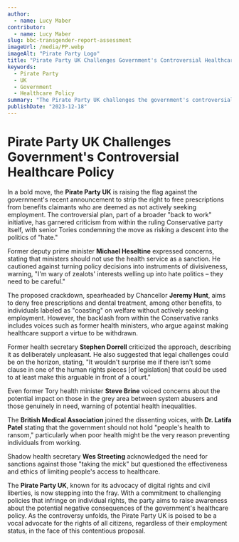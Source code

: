 ```yaml
---
author:
  - name: Lucy Maber
contributor:
  - name: Lucy Maber
slug: bbc-transgender-report-assessment
imageUrl: /media/PP.webp
imageAlt: "Pirate Party Logo"
title: "Pirate Party UK Challenges Government's Controversial Healthcare Policy"
keywords:
  - Pirate Party
  - UK
  - Government
  - Healthcare Policy
summary: "The Pirate Party UK challenges the government's controversial plan to strip free prescriptions from benefitsclaimants not actively seeking employment."
publishDate: "2023-12-18"
---
```


# Pirate Party UK Challenges Government's Controversial Healthcare Policy

In a bold move, the **Pirate Party UK** is raising the flag against the government's recent announcement to strip the right to free prescriptions from benefits claimants who are deemed as not actively seeking employment. The controversial plan, part of a broader "back to work" initiative, has garnered criticism from within the ruling Conservative party itself, with senior Tories condemning the move as risking a descent into the politics of "hate."

Former deputy prime minister **Michael Heseltine** expressed concerns, stating that ministers should not use the health service as a sanction. He cautioned against turning policy decisions into instruments of divisiveness, warning, "I'm wary of zealots' interests welling up into hate politics – they need to be careful."

The proposed crackdown, spearheaded by Chancellor **Jeremy Hunt**, aims to deny free prescriptions and dental treatment, among other benefits, to individuals labeled as "coasting" on welfare without actively seeking employment. However, the backlash from within the Conservative ranks includes voices such as former health ministers, who argue against making healthcare support a virtue to be withdrawn.

Former health secretary **Stephen Dorrell** criticized the approach, describing it as deliberately unpleasant. He also suggested that legal challenges could be on the horizon, stating, "It wouldn't surprise me if there isn't some clause in one of the human rights pieces [of legislation] that could be used to at least make this arguable in front of a court."

Even former Tory health minister **Steve Brine** voiced concerns about the potential impact on those in the grey area between system abusers and those genuinely in need, warning of potential health inequalities.

The **British Medical Association** joined the dissenting voices, with **Dr. Latifa Patel** stating that the government should not hold "people's health to ransom," particularly when poor health might be the very reason preventing individuals from working.

Shadow health secretary **Wes Streeting** acknowledged the need for sanctions against those "taking the mick" but questioned the effectiveness and ethics of limiting people's access to healthcare.

The **Pirate Party UK**, known for its advocacy of digital rights and civil liberties, is now stepping into the fray. With a commitment to challenging policies that infringe on individual rights, the party aims to raise awareness about the potential negative consequences of the government's healthcare policy. As the controversy unfolds, the Pirate Party UK is poised to be a vocal advocate for the rights of all citizens, regardless of their employment status, in the face of this contentious proposal.

